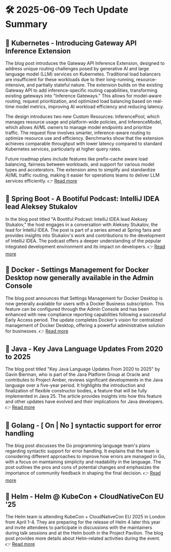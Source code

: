 # 🛠️ 2025-06-09 Tech Update Summary

## 🔹 Kubernetes - Introducing Gateway API Inference Extension
The blog post introduces the Gateway API Inference Extension, designed to address unique routing challenges posed by generative AI and large language model (LLM) services on Kubernetes. Traditional load balancers are insufficient for these workloads due to their long-running, resource-intensive, and partially stateful nature. The extension builds on the existing Gateway API to add inference-specific routing capabilities, transforming existing gateways into "Inference Gateways." This allows for model-aware routing, request prioritization, and optimized load balancing based on real-time model metrics, improving AI workload efficiency and reducing latency.

The design introduces two new Custom Resources: InferencePool, which manages resource usage and platform-wide policies, and InferenceModel, which allows AI/ML owners to manage model endpoints and prioritize traffic. The request flow involves smarter, inference-aware routing to optimize resource use and efficiency. Benchmarks show that the extension achieves comparable throughput with lower latency compared to standard Kubernetes services, particularly at higher query rates.

Future roadmap plans include features like prefix-cache aware load balancing, fairness between workloads, and support for various model types and accelerators. The extension aims to simplify and standardize AI/ML traffic routing, making it easier for operations teams to deliver LLM services efficiently.
👉 [Read more](https://kubernetes.io/blog/2025/06/05/introducing-gateway-api-inference-extension/)

## 🔹 Spring Boot - A Bootiful Podcast: IntelliJ IDEA lead Aleksey Stukalov
In the blog post titled "A Bootiful Podcast: IntelliJ IDEA lead Aleksey Stukalov," the host engages in a conversation with Aleksey Stukalov, the lead for IntelliJ IDEA. The post is part of a series aimed at Spring fans and provides insights into Stukalov's work and contributions to the development of IntelliJ IDEA. The podcast offers a deeper understanding of the popular integrated development environment and its impact on developers.
👉 [Read more](https://spring.io/blog/2025/06/05/a-bootiful-podcast-aleksey-stukalov)

## 🔹 Docker - Settings Management for Docker Desktop now generally available in the Admin Console
The blog post announces that Settings Management for Docker Desktop is now generally available for users with a Docker Business subscription. This feature can be configured through the Admin Console and has been enhanced with new compliance reporting capabilities following a successful Early Access period. The update completes Docker's vision for centralized management of Docker Desktop, offering a powerful administrative solution for businesses.
👉 [Read more](https://www.docker.com/blog/settings-management-for-docker-desktop-now-generally-available-in-the-admin-console/)

## 🔹 Java - Key Java Language Updates From 2020 to 2025
The blog post titled "Key Java Language Updates From 2020 to 2025" by Gavin Bierman, who is part of the Java Platform Group at Oracle and contributes to Project Amber, reviews significant developments in the Java language over a five-year period. It highlights the introduction and finalization of flexible constructor bodies, a feature that will be fully implemented in Java 25. The article provides insights into how this feature and other updates have evolved and their implications for Java developers.
👉 [Read more](https://inside.java/2025/06/06/key-java-language-updates/)

## 🔹 Golang - [ On | No ] syntactic support for error handling
The blog post discusses the Go programming language team's plans regarding syntactic support for error handling. It explains that the team is considering different approaches to improve how errors are managed in Go, with a focus on maintaining simplicity and readability in the language. The post outlines the pros and cons of potential changes and emphasizes the importance of community feedback in shaping the final decision.
👉 [Read more](https://go.dev/blog/error-syntax)

## 🔹 Helm - Helm @ KubeCon + CloudNativeCon EU '25
The Helm team is attending KubeCon + CloudNativeCon EU 2025 in London from April 1-4. They are preparing for the release of Helm 4 later this year and invite attendees to participate in discussions with the maintainers during talk sessions and at the Helm booth in the Project Pavilion. The blog post provides more details about Helm-related activities during the event.
👉 [Read more](https://helm.sh/blog/helm-at-kubecon-eu-25/)

